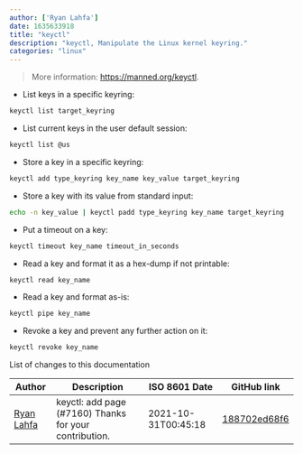 ```yaml
---
author: ['Ryan Lahfa']
date: 1635633918
title: "keyctl"
description: "keyctl, Manipulate the Linux kernel keyring."
categories: "linux"
---
```

> More information: <https://manned.org/keyctl>.

- List keys in a specific keyring:

```bash
keyctl list target_keyring
```

- List current keys in the user default session:

```bash
keyctl list @us
```

- Store a key in a specific keyring:

```bash
keyctl add type_keyring key_name key_value target_keyring
```

- Store a key with its value from standard input:

```bash
echo -n key_value | keyctl padd type_keyring key_name target_keyring
```

- Put a timeout on a key:

```bash
keyctl timeout key_name timeout_in_seconds
```

- Read a key and format it as a hex-dump if not printable:

```bash
keyctl read key_name
```

- Read a key and format as-is:

```bash
keyctl pipe key_name
```

- Revoke a key and prevent any further action on it:

```bash
keyctl revoke key_name
```
List of changes to this documentation


Author | Description | ISO 8601 Date | GitHub link
------|-----|-----|-----
[Ryan Lahfa](mailto:masterancpp@gmail.com) | keyctl: add page (#7160) Thanks for your contribution. | 2021-10-31T00:45:18 | [188702ed68f6](https://github.com/tldr-pages/tldr/commit/188702ed68f6218a819192699d6b6ec234bc4878)

